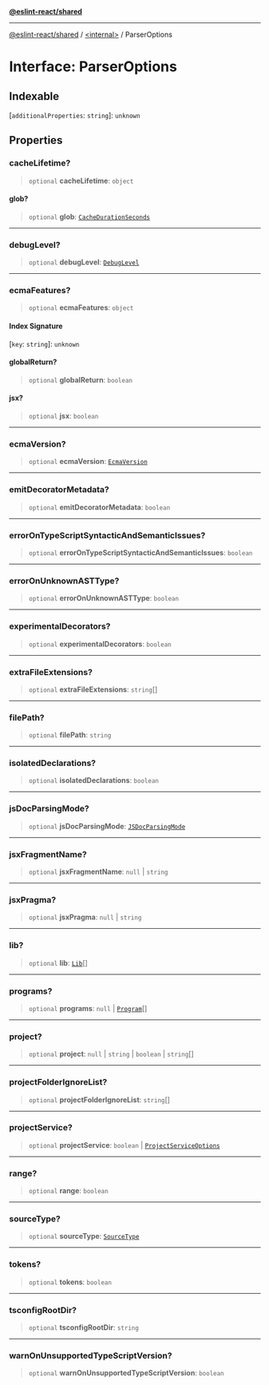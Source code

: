 [**@eslint-react/shared**](../../README.md)

***

[@eslint-react/shared](../../README.md) / [\<internal\>](../README.md) / ParserOptions

# Interface: ParserOptions

## Indexable

\[`additionalProperties`: `string`\]: `unknown`

## Properties

### cacheLifetime?

> `optional` **cacheLifetime**: `object`

#### glob?

> `optional` **glob**: [`CacheDurationSeconds`](../type-aliases/CacheDurationSeconds.md)

***

### debugLevel?

> `optional` **debugLevel**: [`DebugLevel`](../type-aliases/DebugLevel.md)

***

### ecmaFeatures?

> `optional` **ecmaFeatures**: `object`

#### Index Signature

\[`key`: `string`\]: `unknown`

#### globalReturn?

> `optional` **globalReturn**: `boolean`

#### jsx?

> `optional` **jsx**: `boolean`

***

### ecmaVersion?

> `optional` **ecmaVersion**: [`EcmaVersion`](../type-aliases/EcmaVersion.md)

***

### emitDecoratorMetadata?

> `optional` **emitDecoratorMetadata**: `boolean`

***

### errorOnTypeScriptSyntacticAndSemanticIssues?

> `optional` **errorOnTypeScriptSyntacticAndSemanticIssues**: `boolean`

***

### errorOnUnknownASTType?

> `optional` **errorOnUnknownASTType**: `boolean`

***

### experimentalDecorators?

> `optional` **experimentalDecorators**: `boolean`

***

### extraFileExtensions?

> `optional` **extraFileExtensions**: `string`[]

***

### filePath?

> `optional` **filePath**: `string`

***

### isolatedDeclarations?

> `optional` **isolatedDeclarations**: `boolean`

***

### jsDocParsingMode?

> `optional` **jsDocParsingMode**: [`JSDocParsingMode`](../type-aliases/JSDocParsingMode.md)

***

### jsxFragmentName?

> `optional` **jsxFragmentName**: `null` \| `string`

***

### jsxPragma?

> `optional` **jsxPragma**: `null` \| `string`

***

### lib?

> `optional` **lib**: [`Lib`](../type-aliases/Lib.md)[]

***

### programs?

> `optional` **programs**: `null` \| [`Program`](Program.md)[]

***

### project?

> `optional` **project**: `null` \| `string` \| `boolean` \| `string`[]

***

### projectFolderIgnoreList?

> `optional` **projectFolderIgnoreList**: `string`[]

***

### projectService?

> `optional` **projectService**: `boolean` \| [`ProjectServiceOptions`](ProjectServiceOptions.md)

***

### range?

> `optional` **range**: `boolean`

***

### sourceType?

> `optional` **sourceType**: [`SourceType`](../type-aliases/SourceType-1.md)

***

### tokens?

> `optional` **tokens**: `boolean`

***

### tsconfigRootDir?

> `optional` **tsconfigRootDir**: `string`

***

### warnOnUnsupportedTypeScriptVersion?

> `optional` **warnOnUnsupportedTypeScriptVersion**: `boolean`
